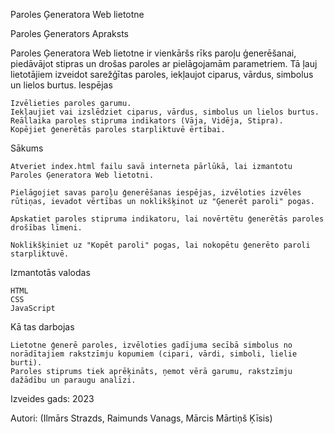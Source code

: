 Paroles Ģeneratora Web lietotne

Paroles Ģenerators
Apraksts

Paroles Ģeneratora Web lietotne ir vienkāršs rīks paroļu ģenerēšanai, piedāvājot stipras un drošas paroles ar pielāgojamām parametriem. Tā ļauj lietotājiem izveidot sarežģītas paroles, iekļaujot ciparus, vārdus, simbolus un lielos burtus.
Iespējas

    Izvēlieties paroles garumu.
    Iekļaujiet vai izslēdziet ciparus, vārdus, simbolus un lielos burtus.
    Reāllaika paroles stipruma indikators (Vāja, Vidēja, Stipra).
    Kopējiet ģenerētās paroles starpliktuvē ērtībai.

Sākums

    Atveriet index.html failu savā interneta pārlūkā, lai izmantotu Paroles Ģeneratora Web lietotni.

    Pielāgojiet savas paroļu ģenerēšanas iespējas, izvēloties izvēles rūtiņas, ievadot vērtības un noklikšķinot uz "Ģenerēt paroli" pogas.

    Apskatiet paroles stipruma indikatoru, lai novērtētu ģenerētās paroles drošības līmeni.

    Noklikšķiniet uz "Kopēt paroli" pogas, lai nokopētu ģenerēto paroli starpliktuvē.

Izmantotās valodas

    HTML
    CSS
    JavaScript

Kā tas darbojas

    Lietotne ģenerē paroles, izvēloties gadījuma secībā simbolus no norādītajiem rakstzīmju kopumiem (cipari, vārdi, simboli, lielie burti).
    Paroles stiprums tiek aprēķināts, ņemot vērā garumu, rakstzīmju dažādību un paraugu analīzi.



Izveides gads: 2023

Autori: (Ilmārs Strazds, Raimunds Vanags, Mārcis Mārtiņš Ķīsis)